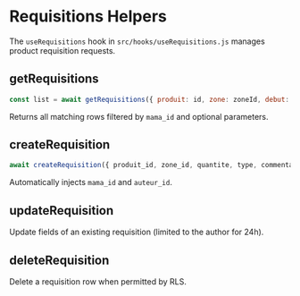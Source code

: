 # Requisitions Helpers

The `useRequisitions` hook in `src/hooks/useRequisitions.js` manages product requisition requests.

## getRequisitions
```js
const list = await getRequisitions({ produit: id, zone: zoneId, debut: '2025-01-01', fin: '2025-01-31' });
```
Returns all matching rows filtered by `mama_id` and optional parameters.

## createRequisition
```js
await createRequisition({ produit_id, zone_id, quantite, type, commentaire });
```
Automatically injects `mama_id` and `auteur_id`.

## updateRequisition
Update fields of an existing requisition (limited to the author for 24h).

## deleteRequisition
Delete a requisition row when permitted by RLS.
